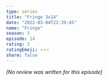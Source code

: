 ```yaml
---
type: series
title: "Fringe 3x14"
date: "2022-03-04T22:39:45"
name: "Fringe"
season: 3
episode: 14
rating: 3
ratingEmoji: ⭐️⭐️⭐️
share: false
---
```


*[No review was written for this episode]*
